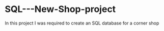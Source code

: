 # SQL---New-Shop-project
In this project I was required to create an SQL database for a corner shop
